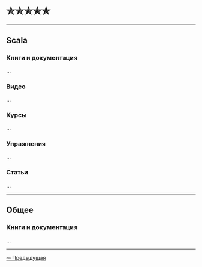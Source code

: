# &#10031;&#10031;&#10031;&#10031;&#10031;

--- 

## Scala

### Книги и документация

...

### Видео

...

### Курсы

...

### Упражнения

...

### Статьи

...

--- 

## Общее

### Книги и документация

...

---

<div>
    <a href="extra/four_stars">&#8678; Предыдущая</a>
</div>
